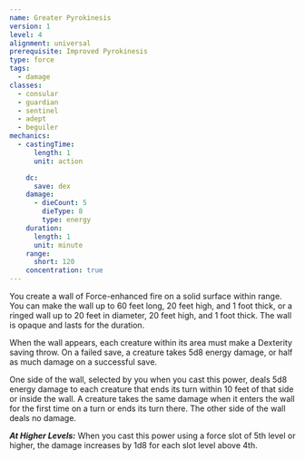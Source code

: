 ```yaml
---
name: Greater Pyrokinesis
version: 1
level: 4
alignment: universal
prerequisite: Improved Pyrokinesis
type: force
tags:
  - damage
classes:
  - consular
  - guardian
  - sentinel
  - adept
  - beguiler
mechanics:
  - castingTime:
      length: 1
      unit: action

    dc:
      save: dex
    damage:
      - dieCount: 5
        dieType: 8
        type: energy
    duration:
      length: 1
      unit: minute
    range:
      short: 120
    concentration: true
---
```

You create a wall of Force-enhanced fire on a solid surface within range. You can make the wall up to 60 feet long, 20 feet high, and 1 foot thick, or a ringed wall up to 20 feet in diameter, 20 feet high, and 1 foot thick. The wall is opaque and lasts for the duration. 

When the wall appears, each creature within its area must make a Dexterity saving throw. On a failed save, a creature takes 5d8 energy damage, or half as much damage on a successful save. 

One side of the wall, selected by you when you cast this power, deals 5d8 energy damage to each creature that ends its turn within 10 feet of that side or inside the wall. A creature takes the same damage when it enters the wall for the first time on a turn or ends its turn there. The other side of the wall deals no damage.

***__At Higher Levels__:*** When you cast this power using a force slot of 5th level or higher, the damage increases by 1d8 for each slot level above 4th.
    